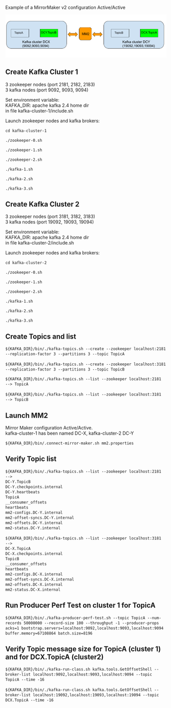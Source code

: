 Example of a MirrorMaker v2 configuration Active/Active

![ScreenShot 1](mm2.png)

## Create Kafka Cluster 1

3 zookeeper nodes (port 2181, 2182, 2183)<br>
3 kafka nodes (port 9092, 9093, 9094)<br>

Set environment variable:<br>
KAFKA_DIR: apache kafka 2.4 home dir<br>
in file kafka-cluster-1/include.sh 

Launch zookeeper nodes and kafka brokers:<br>

```
cd kafka-cluster-1
```

```
./zookeeper-0.sh
```

```
./zookeeper-1.sh
```

```
./zookeeper-2.sh
```

```
./kafka-1.sh
```

```
./kafka-2.sh
```

```
./kafka-3.sh
```

## Create Kafka Cluster 2

3 zookeeper nodes (port 3181, 3182, 3183)<br>
3 kafka nodes (port 19092, 19093, 19094)<br>

Set environment variable:<br>
KAFKA_DIR: apache kafka 2.4 home dir<br>
in file kafka-cluster-2/include.sh 

Launch zookeeper nodes and kafka brokers:<br>

```
cd kafka-cluster-2
```

```
./zookeeper-0.sh
```

```
./zookeeper-1.sh
```

```
./zookeeper-2.sh
```

```
./kafka-1.sh
```

```
./kafka-2.sh
```

```
./kafka-3.sh
```

## Create Topics and list

```
${KAFKA_DIR}/bin/./kafka-topics.sh --create --zookeeper localhost:2181 --replication-factor 3 --partitions 3 --topic TopicA

${KAFKA_DIR}/bin/./kafka-topics.sh --create --zookeeper localhost:3181 --replication-factor 3 --partitions 3 --topic TopicB
```

```
${KAFKA_DIR}/bin/./kafka-topics.sh --list --zookeeper localhost:2181
--> TopicA

${KAFKA_DIR}/bin/./kafka-topics.sh --list --zookeeper localhost:3181
--> TopicB
```

## Launch MM2

Mirror Maker configuration Active/Active.<br>
kafka-cluster-1 has been named DC-X, kafka-cluster-2 DC-Y

```
${KAFKA_DIR}/bin/.connect-mirror-maker.sh mm2.properties
```

## Verify Topic list

```
${KAFKA_DIR}/bin/./kafka-topics.sh --list --zookeeper localhost:2181
--> 
DC-Y.TopicB
DC-Y.checkpoints.internal
DC-Y.heartbeats
TopicA
__consumer_offsets
heartbeats
mm2-configs.DC-Y.internal
mm2-offset-syncs.DC-Y.internal
mm2-offsets.DC-Y.internal
mm2-status.DC-Y.internal

${KAFKA_DIR}/bin/./kafka-topics.sh --list --zookeeper localhost:3181
--> 
DC-X.TopicA
DC-X.checkpoints.internal
TopicB
__consumer_offsets
heartbeats
mm2-configs.DC-X.internal
mm2-offset-syncs.DC-X.internal
mm2-offsets.DC-X.internal
mm2-status.DC-X.internal
```

## Run Producer Perf Test on cluster 1 for TopicA

```
${KAFKA_DIR}/bin/./kafka-producer-perf-test.sh --topic TopicA --num-records 50000000 --record-size 100 --throughput -1 --producer-props acks=1 bootstrap.servers=localhost:9092,localhost:9093,localhost:9094 buffer.memory=67108864 batch.size=8196
```

## Verify Topic message size for TopicA (cluster 1) and for DCX.TopicA (cluster2)

```
${KAFKA_DIR}/bin/./kafka-run-class.sh kafka.tools.GetOffsetShell --broker-list localhost:9092,localhost:9093,localhost:9094 --topic TopicA --time -16

${KAFKA_DIR}/bin/./kafka-run-class.sh kafka.tools.GetOffsetShell --broker-list localhost:19092,localhost:19093,localhost:19094 --topic DCX.TopicA --time -16
```
